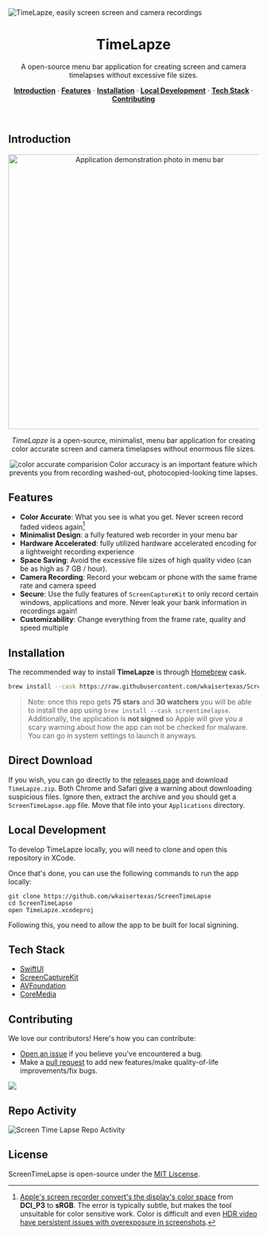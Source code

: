 <img alt="TimeLapze, easily screen screen and camera recordings" src="https://github.com/wkaisertexas/tiktok-uploader/assets/27795014/3b390663-1416-42bb-81eb-5f297ed04e26">
<h1 align="center">TimeLapze</h1>

<p align="center">
  A open-source menu bar application for creating screen and camera timelapses without excessive file sizes.
</p>

<p align="center">
  <a href="#introduction"><strong>Introduction</strong></a> ·
  <a href="#features"><strong>Features</strong></a> ·
  <a href="#installation"><strong>Installation</strong></a> ·
  <a href="#local-development"><strong>Local Development</strong></a> ·
  <a href="#tech-stack"><strong>Tech Stack</strong></a> ·
  <a href="#contributing"><strong>Contributing</strong></a>
</p>
<br/>

## Introduction

<p align="center">
<img width="553" alt="Application demonstration photo in menu bar" src="https://github.com/wkaisertexas/ScreenTimeLapse/assets/27795014/785ee2b6-1ef5-4302-83da-c3d81a069074">
</p>

<p align="center">
    <i>TimeLapze</i> is a open-source, minimalist, menu bar application for creating color accurate screen and camera timelapses without enormous file sizes.
</p>

<p align="center">
<img alt="color accurate comparision" src="https://github.com/wkaisertexas/ScreenTimeLapse/assets/27795014/ca37fa51-7851-4080-9e8c-f95f9ed529a8"></img>
Color accuracy is an important feature which prevents you from recording washed-out, photocopied-looking time lapses.
</p>


## Features

- **Color Accurate**: What you see is what you get. Never screen record faded videos again[^1]
- **Minimalist Design**: a fully featured web recorder in your menu bar
- **Hardware Accelerated**: fully utilized hardware accelerated encoding for a lightweight recording experience
- **Space Saving**: Avoid the excessive file sizes of high quality video (can be as high as 7 GB / hour).
- **Camera Recording**: Record your webcam or phone with the same frame rate and camera speed
- **Secure**: Use the fully features of `ScreenCaptureKit` to only record certain windows, applications and more. Never leak your bank information in recordings again!
- **Customizability**: Change everything from the frame rate, quality and speed multiple

## Installation

The recommended way to install **TimeLapze** is through [Homebrew](https://brew.sh/) cask.

```bash
brew install --cask https://raw.githubusercontent.com/wkaisertexas/ScreenTimeLapse/main/screentimelapse.rb 
```

> Note: once this repo gets **75 stars** and **30 watchers** you will be able to install the app using `brew install --cask screentimelapse`. Additionally, the application is **not signed** so Apple will give you a scary warning about how the app can not be checked for malware. You can go in system settings to launch it anyways.

## Direct Download

If you wish, you can go directly to the [releases page](https://github.com/wkaisertexas/ScreenTimeLapse/releases) and download `TimeLapze.zip`. Both Chrome and Safari give a warning about downloading suspicious files. Ignore then, extract the archive and you should get a `ScreenTimeLapse.app` file. Move that file into your `Applications` directory. 

## Local Development

To develop TimeLapze locally, you will need to clone and open this repository in XCode.

Once that's done, you can use the following commands to run the app locally:

```console
git clone https://github.com/wkaisertexas/ScreenTimeLapse
cd ScreenTimeLapse
open TimeLapze.xcodeproj
```

Following this, you need to allow the app to be built for local signining. 

## Tech Stack

- [SwiftUI](https://developer.apple.com/documentation/swiftui/)
- [ScreenCaptureKit](https://developer.apple.com/documentation/screencapturekit/)
- [AVFoundation](https://developer.apple.com/av-foundation/)
- [CoreMedia](https://developer.apple.com/documentation/coremedia)

## Contributing

We love our contributors! Here's how you can contribute:

- [Open an issue](https://github.com/wkaisertexas/ScreenTimeLapse/issues) if you believe you've encountered a bug.
- Make a [pull request](https://github.com/wkaisertexas/ScreenTimeLapse/pull) to add new features/make quality-of-life improvements/fix bugs.

<a href="https://github.com/wkaisertexas/ScreenTimeLapse/graphs/contributors">
  <img src="https://contrib.rocks/image?repo=wkaisertexas/ScreenTimeLapse" />
</a>

## Repo Activity

![Screen Time Lapse Repo Activity](https://repobeats.axiom.co/api/embed/3c10f8fa2ca2324639b9986cb38043750550c993.svg "Repobeats analytics image")

## License

 ScreenTimeLapse is open-source under the [MIT Liscense](https://github.com/wkaisertexas/ScreenTimeLapse/LICENSE/LICENSE.md).

[^1]: [Apple's screen recorder convert's the display's color space](https://community.adobe.com/t5/premiere-pro-discussions/inaccurate-colors-from-desktop-recording/m-p/12168181) from **DCI_P3** to **sRGB**. The error is typically subtle, but makes the tool unsuitable for color sensitive work. Color is difficult and even [HDR video have persistent issues with overexposure in screenshots](https://github.com/iina/iina/issues/3866). 
